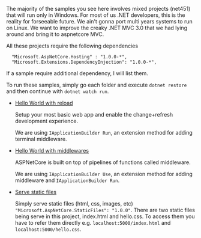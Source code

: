 The majority of the samples you see here involves mixed projects (net451) that will run only in Windows. For most of us .NET developers, this is the reality for forseeable future. We ain't gonna port multi years systems to run on Linux. We want to improve the creaky .NET MVC 3.0 that we had lying around and bring it to aspnetcore MVC.

All these projects require the following dependencies

```
  "Microsoft.AspNetCore.Hosting" : "1.0.0-*",
  "Microsoft.Extensions.DependencyInjection": "1.0.0-*",
```

If a sample require additional dependency, I will list them.

To run these samples, simply go each folder and execute ```dotnet restore``` and then continue with ```dotnet watch run```.

* [Hello World with reload](https://github.com/dodyg/practical-aspnetcore/tree/master/hello-world-with-reload)

  Setup your most basic web app and enable the change+refresh development experience. 
  
  We are using ```IApplicationBuilder Run```, an extension method for adding terminal middleware.

* [Hello World with middlewares](https://github.com/dodyg/practical-aspnetcore/tree/master/hello-world-with-middleware)

  ASPNetCore is built on top of pipelines of functions called middleware. 
  
  We are using ```IApplicationBuilder Use```, an extension method for adding middleware and ```IApplicationBuilder Run```.

* [Serve static files](https://github.com/dodyg/practical-aspnetcore/tree/master/serve-static-files)

  Simply serve static files (html, css, images, etc) ```"Microsoft.AspNetCore.StaticFiles": "1.0.0"```. There are two static files being serve in this project, index.html and hello.css. 
  To access them you have to refer them directly e.g. ```localhost:5000/index.html``` and ```localhost:5000/hello.css```.